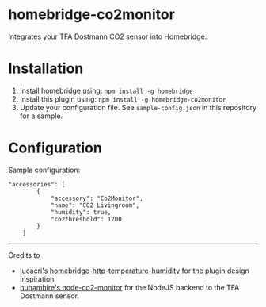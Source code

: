 # homebridge-co2monitor

Integrates your TFA Dostmann CO2 sensor into Homebridge.

# Installation

1. Install homebridge using: `npm install -g homebridge`
2. Install this plugin using: `npm install -g homebridge-co2monitor`
3. Update your configuration file. See `sample-config.json` in this repository for a sample.

# Configuration
Sample configuration:

```
"accessories": [
        {
            "accessory": "Co2Monitor",
            "name": "CO2 Livingroom",
            "humidity": true,
            "co2threshold": 1200
        }
    ]
```

---

Credits to

- [lucacri's homebridge-http-temperature-humidity](https://github.com/lucacri/homebridge-http-temperature-humidity) for the plugin design inspiration
- [huhamhire's node-co2-monitor](https://github.com/huhamhire/node-co2-monitor) for the NodeJS backend to the TFA Dostmann sensor.

